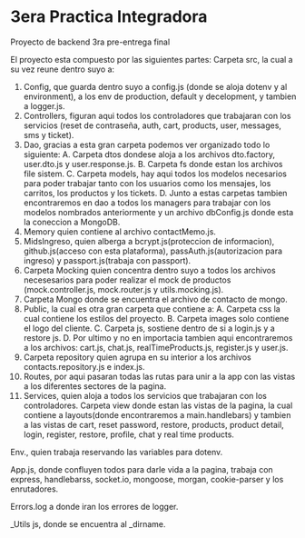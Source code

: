 # 3era Practica Integradora 

Proyecto de backend  3ra pre-entrega final 

El proyecto esta compuesto por las siguientes partes:
Carpeta src, la cual a su vez reune dentro suyo a:

1. Config, que guarda dentro suyo a config.js (donde se aloja dotenv y al environment), a los env de production, default y decelopment, y tambien a logger.js.
2. Controllers, figuran aqui todos los controladores que trabajaran con los servicios (reset de contraseña, auth, cart, products, user, messages, sms y ticket).
3. Dao, gracias a esta gran carpeta podemos ver organizado todo lo siguiente:
A. Carpeta dtos dondese aloja a los archivos dto.factory, user.dto.js y user.response.js.
B. Carpeta fs donde estan los archivos file sistem.
C. Carpeta models, hay aqui todos los modelos necesarios para poder trabajar tanto con los usuarios como los mensajes, los carritos, los productos y los tickets.
D. Junto a estas carpetas tambien encontraremos en dao a todos los managers para trabajar con los modelos nombrados anteriormente y un archivo dbConfig.js donde esta la coneccion a MongoDB.
5. Memory quien contiene al archivo contactMemo.js.
6. MidsIngreso, quien alberga a bcrypt.js(proteccion de informacion), github.js(acceso con esta plataforma), passAuth.js(autorizacion para ingreso) y passport.js(trabaja con passport).
7. Carpeta Mocking quien concentra dentro suyo a todos los archivos necesesarios para poder realizar el mock de productos (mock.controller.js, mock.router.js y utils.mocking.js).
8. Carpeta Mongo donde se encuentra el archivo de contacto de mongo.
9. Public, la cual es otra gran carpeta que contiene a:
A. Carpeta css la cual contiene los estilos del proyecto.
B. Carpeta images solo contiene el logo del cliente.
C. Carpeta js, sostiene dentro de si a login.js y a restore js.
D. Por ultimo y no en importacia tambien aqui encontraremos a los archivos: cart.js, chat.js, realTimeProducts.js, register.js  y user.js.
10. Carpeta repository quien agrupa en su interior a los archivos contacts.repository.js e index.js.
11. Routes, por aqui pasaran todas las rutas para unir a la app con las vistas a los diferentes sectores de la pagina.
12. Services, quien aloja a todos los servicios que trabajaran con los controladores.
Carpeta view donde estan las vistas de la pagina, la cual contiene a layouts(donde encontraremos a main.handlebars) y tambien a las vistas de cart, reset password, restore, products, product detail, login, register, restore, profile, chat y real time products.

Env., quien trabaja reservando las variables para dotenv.

App.js, donde confluyen todos para darle vida a la pagina, trabaja con express, handlebarss, socket.io, mongoose, morgan, cookie-parser y los enrutadores.

Errors.log a donde iran los errores de logger.

_Utils js, donde se encuentra al _dirname.
